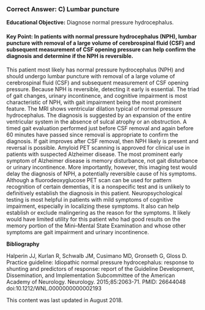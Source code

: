 
### Correct Answer: C) Lumbar puncture 

**Educational Objective:** Diagnose normal pressure hydrocephalus.

#### **Key Point:** In patients with normal pressure hydrocephalus (NPH), lumbar puncture with removal of a large volume of cerebrospinal fluid (CSF) and subsequent measurement of CSF opening pressure can help confirm the diagnosis and determine if the NPH is reversible.

This patient most likely has normal pressure hydrocephalus (NPH) and should undergo lumbar puncture with removal of a large volume of cerebrospinal fluid (CSF) and subsequent measurement of CSF opening pressure. Because NPH is reversible, detecting it early is essential. The triad of gait changes, urinary incontinence, and cognitive impairment is most characteristic of NPH, with gait impairment being the most prominent feature. The MRI shows ventricular dilation typical of normal pressure hydrocephalus. The diagnosis is suggested by an expansion of the entire ventricular system in the absence of sulcal atrophy or an obstruction. A timed gait evaluation performed just before CSF removal and again before 60 minutes have passed since removal is appropriate to confirm the diagnosis. If gait improves after CSF removal, then NPH likely is present and reversal is possible.
Amyloid PET scanning is approved for clinical use in patients with suspected Alzheimer disease. The most prominent early symptom of Alzheimer disease is memory disturbance, not gait disturbance or urinary incontinence. More importantly, however, this imaging test would delay the diagnosis of NPH, a potentially reversible cause of his symptoms.
Although a fluorodeoxyglucose PET scan can be used for pattern recognition of certain dementias, it is a nonspecific test and is unlikely to definitively establish the diagnosis in this patient.
Neuropsychological testing is most helpful in patients with mild symptoms of cognitive impairment, especially in localizing these symptoms. It also can help establish or exclude malingering as the reason for the symptoms. It likely would have limited utility for this patient who had good results on the memory portion of the Mini–Mental State Examination and whose other symptoms are gait impairment and urinary incontinence.

**Bibliography**

Halperin JJ, Kurlan R, Schwalb JM, Cusimano MD, Gronseth G, Gloss D. Practice guideline: Idiopathic normal pressure hydrocephalus: response to shunting and predictors of response: report of the Guideline Development, Dissemination, and Implementation Subcommittee of the American Academy of Neurology. Neurology. 2015;85:2063-71. PMID: 26644048 doi:10.1212/WNL.0000000000002193

This content was last updated in August 2018.